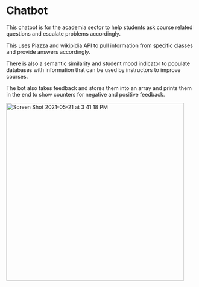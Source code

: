 # Chatbot

This chatbot is for the academia sector to help students ask course related questions and escalate problems accordingly.

This uses Piazza and wikipidia API to pull information from specific classes and provide answers accordingly.

There is also a semantic similarity and student mood indicator to populate databases with information that can be used by instructors to improve courses.

The bot also takes feedback and stores them into an array and prints them in the end to show counters for negative and positive feedback.

<img width="471" alt="Screen Shot 2021-05-21 at 3 41 18 PM" src="https://user-images.githubusercontent.com/47649258/119190173-0094d700-ba4b-11eb-8919-67bb027926f3.png">
